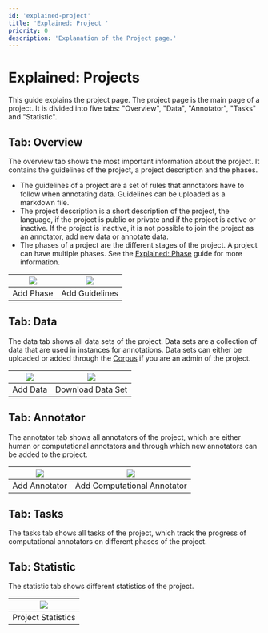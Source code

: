 ```yaml
---
id: 'explained-project'
title: 'Explained: Project '
priority: 0
description: 'Explanation of the Project page.'
---
```


# Explained: Projects

This guide explains the project page. The project page is the main page of a project. It is divided into five tabs: "Overview", "Data", "Annotator", "Tasks" and "Statistic".
 
## Tab: Overview

The overview tab shows the most important information about the project. It contains the guidelines of the project, a project description and the phases.

- The guidelines of a project are a set of rules that annotators have to follow when annotating data. Guidelines can be uploaded as a markdown file.
- The project description is a short description of the project, the language, if the project is public or private and if the project is active or inactive. If the project is inactive, it is not possible to join the project as an annotator, add new data or annotate data.
- The phases of a project are the different stages of the project. A project can have multiple phases. See the [Explained: Phase](/datasets/guide/explained-phase) guide for more information.

| ![](/datasets/guide/add-phase.gif) | ![](/gif/guide/add-guidelines.gif) | 
| :---------------------------: | :--------------------------------: |
|           Add Phase           |           Add Guidelines           |

## Tab: Data

The data tab shows all data sets of the project. Data sets are a collection of data that are used in instances for annotations. Data sets can either be uploaded or added through the [Corpus](/corpus) if you are an admin of the project.

| ![](/gif/guide/add-data.gif) | ![](/gif/guide/download-data.gif) |
| :--------------------------: | :-------------------------------: |
|          Add Data           |         Download Data Set         |

## Tab: Annotator

The annotator tab shows all annotators of the project, which are either human or computational annotators and through which new annotators can be added to the project.

| ![](/gif/guide/add-annotator.gif) | ![](/gif/guide/com-add.gif) |
| :-------------------------------: | :------------------------------------: |
|          Add Annotator           |         Add Computational Annotator         |

## Tab: Tasks

The tasks tab shows all tasks of the project, which track the progress of computational annotators on different phases of the project.

## Tab: Statistic

The statistic tab shows different statistics of the project.

| ![](/gif/guide/project-statistics.gif) |
| :------------------------------------: |
|           Project Statistics           |